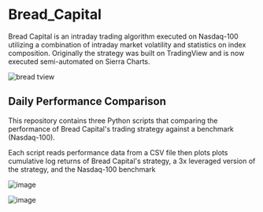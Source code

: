 # Bread_Capital

Bread Capital is an intraday trading algorithm executed on Nasdaq-100 utilizing a combination of intraday market volatility and statistics on index composition. Originally the strategy was built on TradingView and is now executed semi-automated on Sierra Charts.

![bread tview](https://github.com/jimmmmmmmmmmmy/Bread_Capital/assets/143036559/cbb4851d-5527-4e6c-8ea6-4f5e5d45d56c)

## Daily Performance Comparison

This repository contains three Python scripts that comparing the performance of Bread Capital's trading strategy against a benchmark (Nasdaq-100). 

Each script reads performance data from a CSV file then plots plots cumulative log returns of Bread Capital's strategy, a 3x leveraged version of the strategy, and the Nasdaq-100 benchmark

![image](https://github.com/jimmmmmmmmmmmy/Bread_Capital/assets/143036559/b31713cf-3761-49d7-9d7a-933f59642d6b)

![image](https://github.com/jimmmmmmmmmmmy/Bread_Capital/assets/143036559/7510be20-bff8-49ea-b4a4-0ce922afdc2d)

